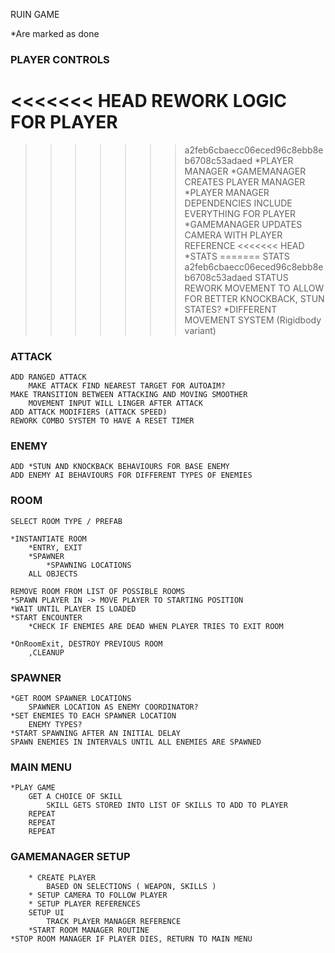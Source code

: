 RUIN GAME

*Are marked as done

### PLAYER CONTROLS

<<<<<<< HEAD
	REWORK LOGIC FOR PLAYER
=======
>>>>>>> a2feb6cbaecc06eced96c8ebb8eb6708c53adaed
		*PLAYER MANAGER
			*GAMEMANAGER CREATES PLAYER MANAGER
				*PLAYER MANAGER DEPENDENCIES INCLUDE EVERYTHING FOR PLAYER
				*GAMEMANAGER UPDATES CAMERA WITH PLAYER REFERENCE
<<<<<<< HEAD
			*STATS
=======
			STATS
>>>>>>> a2feb6cbaecc06eced96c8ebb8eb6708c53adaed
			STATUS
	REWORK MOVEMENT TO ALLOW FOR BETTER KNOCKBACK, STUN
		STATES?
	*DIFFERENT MOVEMENT SYSTEM (Rigidbody variant)

### ATTACK

	ADD RANGED ATTACK
		MAKE ATTACK FIND NEAREST TARGET FOR AUTOAIM?
	MAKE TRANSITION BETWEEN ATTACKING AND MOVING SMOOTHER
		MOVEMENT INPUT WILL LINGER AFTER ATTACK
	ADD ATTACK MODIFIERS (ATTACK SPEED)
	REWORK COMBO SYSTEM TO HAVE A RESET TIMER
	
	
### ENEMY
	
	ADD *STUN AND KNOCKBACK BEHAVIOURS FOR BASE ENEMY
	ADD ENEMY AI BEHAVIOURS FOR DIFFERENT TYPES OF ENEMIES
	
### ROOM
	
	SELECT ROOM TYPE / PREFAB
	
	*INSTANTIATE ROOM
		*ENTRY, EXIT
		*SPAWNER
			*SPAWNING LOCATIONS
		ALL OBJECTS
		
	REMOVE ROOM FROM LIST OF POSSIBLE ROOMS
	*SPAWN PLAYER IN -> MOVE PLAYER TO STARTING POSITION
	*WAIT UNTIL PLAYER IS LOADED
	*START ENCOUNTER
		*CHECK IF ENEMIES ARE DEAD WHEN PLAYER TRIES TO EXIT ROOM
		
	*OnRoomExit, DESTROY PREVIOUS ROOM
		,CLEANUP
		
		

### SPAWNER
	
	*GET ROOM SPAWNER LOCATIONS
		SPAWNER LOCATION AS ENEMY COORDINATOR?
	*SET ENEMIES TO EACH SPAWNER LOCATION
		ENEMY TYPES?
	*START SPAWNING AFTER AN INITIAL DELAY
	SPAWN ENEMIES IN INTERVALS UNTIL ALL ENEMIES ARE SPAWNED
	

### MAIN MENU
	
	*PLAY GAME
		GET A CHOICE OF SKILL 
			SKILL GETS STORED INTO LIST OF SKILLS TO ADD TO PLAYER
		REPEAT
		REPEAT
		REPEAT
		
### GAMEMANAGER SETUP
	
		* CREATE PLAYER 
			BASED ON SELECTIONS ( WEAPON, SKILLS )
		* SETUP CAMERA TO FOLLOW PLAYER
		* SETUP PLAYER REFERENCES
		SETUP UI
			TRACK PLAYER MANAGER REFERENCE
		*START ROOM MANAGER ROUTINE
	*STOP ROOM MANAGER IF PLAYER DIES, RETURN TO MAIN MENU
	
